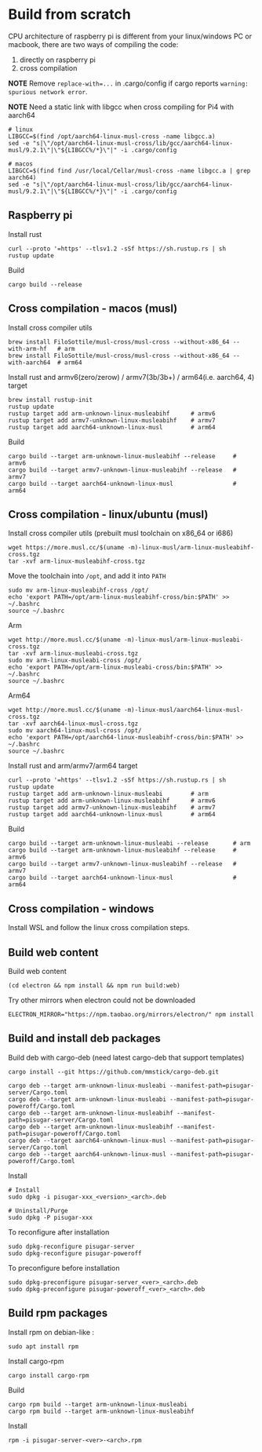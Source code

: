 # Build from scratch

CPU architecture of raspberry pi is different from your linux/windows PC or macbook, there are two ways of compiling the code:

1. directly on raspberry pi
2. cross compilation

**NOTE** Remove `replace-with=...` in .cargo/config if cargo reports `warning: spurious network error`.

**NOTE** Need a static link with libgcc when cross compiling for Pi4 with aarch64

    # linux
    LIBGCC=$(find /opt/aarch64-linux-musl-cross -name libgcc.a)
    sed -e "s|\"/opt/aarch64-linux-musl-cross/lib/gcc/aarch64-linux-musl/9.2.1\"|\"${LIBGCC%/*}\"|" -i .cargo/config

    # macos
    LIBGCC=$(find find /usr/local/Cellar/musl-cross -name libgcc.a | grep aarch64)
    sed -e "s|\"/opt/aarch64-linux-musl-cross/lib/gcc/aarch64-linux-musl/9.2.1\"|\"${LIBGCC%/*}\"|" -i .cargo/config

## Raspberry pi

Install rust

    curl --proto '=https' --tlsv1.2 -sSf https://sh.rustup.rs | sh
    rustup update

Build

    cargo build --release

## Cross compilation - macos (musl)

Install cross compiler utils

    brew install FiloSottile/musl-cross/musl-cross --without-x86_64 --with-arm-hf   # arm
    brew install FiloSottile/musl-cross/musl-cross --without-x86_64 --with-aarch64  # arm64

Install rust and armv6(zero/zerow) / armv7(3b/3b+) / arm64(i.e. aarch64, 4) target

    brew install rustup-init
    rustup update
    rustup target add arm-unknown-linux-musleabihf      # armv6
    rustup target add armv7-unknown-linux-musleabihf    # armv7
    rustup target add aarch64-unknown-linux-musl        # arm64

Build

    cargo build --target arm-unknown-linux-musleabihf --release     # armv6
    cargo build --target armv7-unknown-linux-musleabihf --release   # armv7
    cargo build --target aarch64-unknown-linux-musl                 # arm64

## Cross compilation - linux/ubuntu (musl)

Install cross compiler utils (prebuilt musl toolchain on x86_64 or i686)

    wget https://more.musl.cc/$(uname -m)-linux-musl/arm-linux-musleabihf-cross.tgz
    tar -xvf arm-linux-musleabihf-cross.tgz

Move the toolchain into `/opt`, and add it into `PATH`

    sudo mv arm-linux-musleabihf-cross /opt/
    echo 'export PATH=/opt/arm-linux-musleabihf-cross/bin:$PATH' >> ~/.bashrc
    source ~/.bashrc

Arm

    wget http://more.musl.cc/$(uname -m)-linux-musl/arm-linux-musleabi-cross.tgz
    tar -xvf arm-linux-musleabi-cross.tgz
    sudo mv arm-linux-musleabi-cross /opt/
    echo 'export PATH=/opt/arm-linux-musleabi-cross/bin:$PATH' >> ~/.bashrc
    source ~/.bashrc

Arm64

    wget http://more.musl.cc/$(uname -m)-linux-musl/aarch64-linux-musl-cross.tgz
    tar -xvf aarch64-linux-musl-cross.tgz
    sudo mv aarch64-linux-musl-cross /opt/
    echo 'export PATH=/opt/aarch64-linux-musleabihf-cross/bin:$PATH' >> ~/.bashrc
    source ~/.bashrc

Install rust and arm/armv7/arm64 target

    curl --proto '=https' --tlsv1.2 -sSf https://sh.rustup.rs | sh
    rustup update
    rustup target add arm-unknown-linux-musleabi        # arm
    rustup target add arm-unknown-linux-musleabihf      # armv6
    rustup target add armv7-unknown-linux-musleabihf    # armv7
    rustup target add aarch64-unknown-linux-musl        # arm64

Build

    cargo build --target arm-unknown-linux-musleabi --release       # arm
    cargo build --target arm-unknown-linux-musleabihf --release     # armv6
    cargo build --target armv7-unknown-linux-musleabihf --release   # armv7
    cargo build --target aarch64-unknown-linux-musl                 # arm64

## Cross compilation - windows

Install WSL and follow the linux cross compilation steps.

## Build web content

Build web content

    (cd electron && npm install && npm run build:web)

Try other mirrors when electron could not be downloaded

    ELECTRON_MIRROR="https://npm.taobao.org/mirrors/electron/" npm install

## Build and install deb packages

Build deb with cargo-deb (need latest cargo-deb that support templates)

    cargo install --git https://github.com/mmstick/cargo-deb.git

    cargo deb --target arm-unknown-linux-musleabi --manifest-path=pisugar-server/Cargo.toml
    cargo deb --target arm-unknown-linux-musleabi --manifest-path=pisugar-poweroff/Cargo.toml
    cargo deb --target arm-unknown-linux-musleabihf --manifest-path=pisugar-server/Cargo.toml
    cargo deb --target arm-unknown-linux-musleabihf --manifest-path=pisugar-poweroff/Cargo.toml
    cargo deb --target aarch64-unknown-linux-musl --manifest-path=pisugar-server/Cargo.toml
    cargo deb --target aarch64-unknown-linux-musl --manifest-path=pisugar-poweroff/Cargo.toml

Install

    # Install
    sudo dpkg -i pisugar-xxx_<version>_<arch>.deb

    # Uninstall/Purge
    sudo dpkg -P pisugar-xxx

To reconfigure after installation

    sudo dpkg-reconfigure pisugar-server
    sudo dpkg-reconfigure pisugar-poweroff

To preconfigure before installation

    sudo dpkg-preconfigure pisugar-server_<ver>_<arch>.deb
    sudo dpkg-preconfigure pisugar-poweroff_<ver>_<arch>.deb

## Build rpm packages

Install rpm on debian-like :

    sudo apt install rpm

Install cargo-rpm

    cargo install cargo-rpm

Build

    cargo rpm build --target arm-unknown-linux-musleabi
    cargo rpm build --target arm-unknown-linux-musleabihf

Install

    rpm -i pisugar-server-<ver>-<arch>.rpm